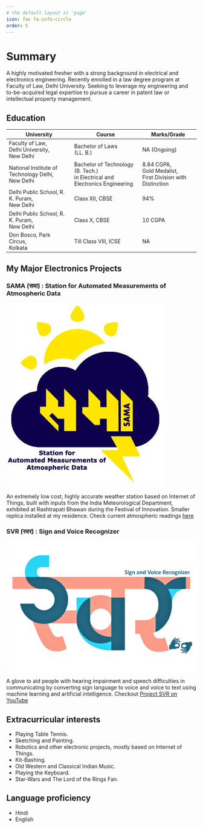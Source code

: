 ```yaml
---
# the default layout is 'page'
icon: fas fa-info-circle
order: 5
---
```



# Summary

A highly motivated fresher with a strong background in electrical
and electronics engineering. Recently enrolled in a law degree
program at Faculty of Law, Delhi University. Seeking to leverage
my engineering and to-be-acquired legal expertise to pursue a
career in patent law or intellectual property management.

## Education

|University|Course|Marks/Grade
|-----------|-----------|-------|
|Faculty of Law, <br />Delhi University, <br />New Delhi|Bachelor of Laws <br />(LL. B.)|NA (Ongoing)|
|National Institute of Technology Delhi, <br />New Delhi|Bachelor of Technology (B. Tech.) <br />in Electrical and Electronics Engineering|8.84 CGPA, <br />Gold Medalist, <br />First Division with Distinction|
|Delhi Public School, R. K. Puram, <br />New Delhi|Class XII, CBSE|94%|
|Delhi Public School, R. K. Puram, <br />New Delhi|Class X, CBSE|10 CGPA|
|Don Bosco, Park Circus, <br />Kolkata|Till Class VIII, ICSE|NA|

## My Major Electronics Projects

### **SAMA (समा)** : Station for Automated Measurements of Atmospheric Data 

![SAMA Logo](https://raw.githubusercontent.com/Technolawhere/technolawhere.github.io/main/images/About/SAMA%20logo.jpg "SAMA Logo")


An extremely low cost, highly accurate weather station based on Internet of Things, built with inputs from the India Meteorological Department, exhibited at Rashtrapati Bhawan during the Festival of Innovation. Smaller replica installed at my residence. Check current atmospheric readings [here](https://technolawhere.github.io/SAMA-समा/)

### **SVR (स्वर)** : Sign and Voice Recognizer 

![SVR Logo](https://raw.githubusercontent.com/Technolawhere/technolawhere.github.io/main/images/About/SVR%20Logo.png "SVR Logo")

A glove to aid people with hearing impairment and speech difficulties in communicating by converting sign language to voice and voice to text using machine learning and artificial intelligence. Checkout [Project SVR on YouTube](https://www.youtube.com/@projectsvrnitdelhi6028/videos)


## Extracurricular interests

* Playing Table Tennis.
* Sketching and Painting.
* Robotics and other electronic projects, mostly based on Internet of Things.
* Kit-Bashing.
* Old Western and Classical Indian Music.
* Playing the Keyboard.
* Star-Wars and The Lord of the Rings Fan.

## Language proficiency
* Hindi
* English
